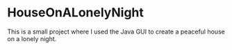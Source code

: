 # HouseOnALonelyNight
This is a small project where I used the Java GUI to create a peaceful house on a lonely night.
